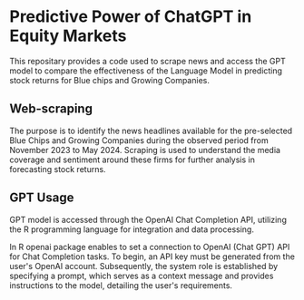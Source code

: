 # Predictive Power of ChatGPT in Equity Markets

This repositary provides a code used to scrape news and access the GPT model to compare the effectiveness of the Language Model in predicting stock returns for Blue chips and Growing Companies.

## Web-scraping

The purpose is to identify the news headlines available for the pre-selected Blue Chips and Growing Companies during the observed period from November 2023 to May 2024. Scraping is used to understand the media coverage and sentiment around these firms for further analysis in forecasting stock returns. 

## GPT Usage

GPT model is accessed through the OpenAI Chat Completion API, utilizing the R programming language for integration and data processing.

In R openai package enables to set a connection to OpenAI (Chat GPT) API for Chat Completion tasks. To begin, an API key must be generated from the user's OpenAI account. Subsequently, the system role is established by specifying a prompt, which serves as a context message and provides instructions to the model, detailing the user's requirements. 
